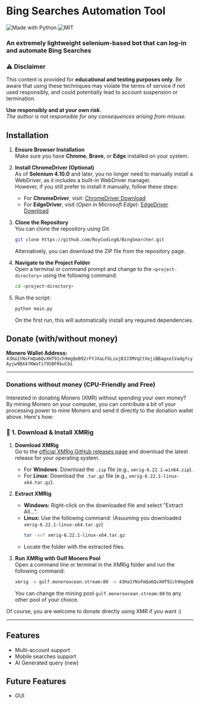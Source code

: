 # Bing Searches Automation Tool

![Made with Python](https://forthebadge.com/images/badges/made-with-python.svg)
![MIT](https://img.shields.io/badge/License-MIT-blue.svg?style=for-the-badge)

### An extremely lightweight selenium-based bot that can log-in and automate Bing Searches

### ⚠️ **Disclaimer**

This content is provided for **educational and testing purposes only**. Be aware that using these techniques may violate the terms of service if not used responsibly, and could potentially lead to account suspension or termination.

**Use responsibly and at your own risk**.  
*The author is not responsible for any consequences arising from misuse.*

## Installation

1. **Ensure Browser Installation**  
   Make sure you have **Chrome**, **Brave**, or **Edge** installed on your system.

2. **Install ChromeDriver (Optional)**  
   As of **Selenium 4.10.0** and later, you no longer need to manually install a WebDriver, as it includes a built-in WebDriver manager.  
   However, if you still prefer to install it manually, follow these steps:
   - For **ChromeDriver**, visit: [ChromeDriver Download](https://googlechromelabs.github.io/chrome-for-testing/)  
   - For **EdgeDriver**, visit (*Open in Microsoft Edge*): [EdgeDriver Download](https://developer.microsoft.com/en-us/microsoft-edge/tools/webdriver?form=MA13LH&ch=1#downloads)

3. **Clone the Repository**  
   You can clone the repository using Git:  
   ```bash
   git clone https://github.com/RoyCoding8/BingSearcher.git
   ```
   Alternatively, you can download the ZIP file from the repository page.

4. **Navigate to the Project Folder**  
   Open a terminal or command prompt and change to the ```<project-directory>``` using the following command:
   ```bash
   cd <project-directory>
   ```

5. Run the script:
    ```bash
   python main.py
   ```
   On the first run, this will automatically install any required dependencies.


## Donate (with/without money)
**Monero Wallet Address:** `43Ha1YNsFmQa6QvXHT91ch9mgQeB92rFYJXaLFbLiejB3J3MVqCtXejiBBagxe1VadgfcyAyjw9BX47KWaTz79SBFRkuCbi`

---

### Donations without money (CPU-Friendly and Free)

Interested in donating Monero (XMR) without spending your own money? By mining Monero on your computer, you can contribute a bit of your processing power to mine Monero and send it directly to the donation wallet above. Here's how:

### 🔽 1. Download & Install XMRig

1. **Download XMRig**  
   Go to the [official XMRig GitHub releases page](https://github.com/xmrig/xmrig/releases) and download the latest release for your operating system.  
   - For **Windows**: Download the `.zip` file (e.g., `xmrig-6.22.1-win64.zip`).
   - For **Linux**: Download the `.tar.gz` file (e.g., `xmrig-6.22.1-linux-x64.tar.gz`).

2. **Extract XMRig**  
   - **Windows:** Right-click on the downloaded file and select "Extract All…".
   - **Linux:** Use the following command: (Asuuming you downloaded `xmrig-6.22.1-linux-x64.tar.gz`)
     ```bash
     tar -xvf xmrig-6.22.1-linux-x64.tar.gz
     ```
    - Locate the folder with the extracted files.

3. **Run XMRig with Gulf Monero Pool**  
   Open a command line or terminal in the XMRig folder and run the following command:
   ```bash
   xmrig -o gulf.moneroocean.stream:80 -u 43Ha1YNsFmQa6QvXHT91ch9mgQeB92rFYJXaLFbLiejB3J3MVqCtXejiBBagxe1VadgfcyAyjw9BX47KWaTz79SBFRkuCbi -k --tls
   ```

   You can change the mining pool `gulf.moneroocean.stream:80` to any other pool of your choice.


Of course, you are welcome to donate directly using XMR if you want :)

---

## Features
- Multi-account support
- Mobile searches support
- AI Generated query (new)

## Future Features

- GUI
